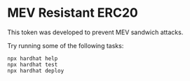 # MEV Resistant ERC20  

This token was developed to prevent MEV sandwich attacks.

Try running some of the following tasks:

```shell
npx hardhat help
npx hardhat test
npx hardhat deploy
```
